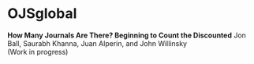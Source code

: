 # OJSglobal

**How Many Journals Are There? Beginning to Count the Discounted** 
Jon Ball, Saurabh Khanna, Juan Alperin, and John Willinsky  
(Work in progress)
